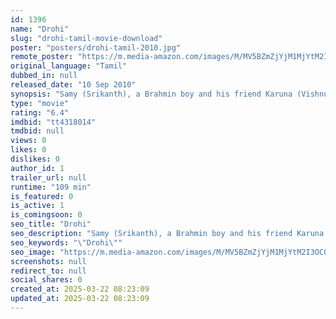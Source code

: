 ```yaml
---
id: 1396
name: "Drohi"
slug: "drohi-tamil-movie-download"
poster: "posters/drohi-tamil-2010.jpg"
remote_poster: "https://m.media-amazon.com/images/M/MV5BZmZjYjM1MjYtM2I3OC00MTRjLWExOWUtYjQ4OGZlNjVlNjQyXkEyXkFqcGdeQXVyOTk3NTc2MzE@._V1_SX300.jpg"
original_language: "Tamil"
dubbed_in: null
released_date: "10 Sep 2010"
synopsis: "Samy (Srikanth), a Brahmin boy and his friend Karuna (Vishnu) grow up in the slums of Royapuram and attend the same school. Karuna is a rough and tough boy and Samy is bit naive. They are close buddies.Once they see their class te..."
type: "movie"
rating: "6.4"
imdbid: "tt4318014"
tmdbid: null
views: 0
likes: 0
dislikes: 0
author_id: 1
trailer_url: null
runtime: "109 min"
is_featured: 0
is_active: 1
is_comingsoon: 0
seo_title: "Drohi"
seo_description: "Samy (Srikanth), a Brahmin boy and his friend Karuna (Vishnu) grow up in the slums of Royapuram and attend the same school. Karuna is a rough and tough boy and Samy is bit naive. They are close buddies.Once they see their class te..."
seo_keywords: "\"Drohi\""
seo_image: "https://m.media-amazon.com/images/M/MV5BZmZjYjM1MjYtM2I3OC00MTRjLWExOWUtYjQ4OGZlNjVlNjQyXkEyXkFqcGdeQXVyOTk3NTc2MzE@._V1_SX300.jpg"
screenshots: null
redirect_to: null
social_shares: 0
created_at: 2025-03-22 08:23:09
updated_at: 2025-03-22 08:23:09
---
```


